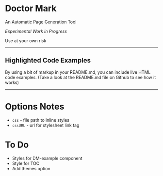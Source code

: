 # Doctor Mark

An Automatic Page Generation Tool

*Experimental Work in Progress*

Use at your own risk

---


## Highlighted Code Examples

By using a bit of markup in your README.md, you can include live HTML code examples.
(Take a look at the README.md file on Github to see how it works)

<div data-include="docs/examples/headings.html"></div>

<div data-include-example="docs/examples/headings.html"></div>

---

# Options Notes
- `css` - file path to inline styles
- `cssURL` - url for stylesheet link tag

# To Do
- Styles for DM-example component
- Style for TOC
- Add themes option

